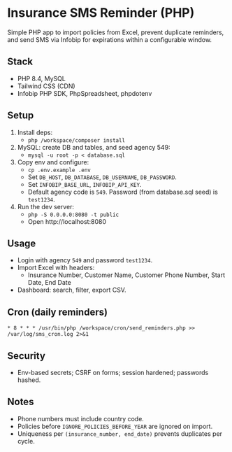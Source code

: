 # Insurance SMS Reminder (PHP)

Simple PHP app to import policies from Excel, prevent duplicate reminders, and send SMS via Infobip for expirations within a configurable window.

## Stack
- PHP 8.4, MySQL
- Tailwind CSS (CDN)
- Infobip PHP SDK, PhpSpreadsheet, phpdotenv

## Setup
1. Install deps:
   - `php /workspace/composer install`
2. MySQL: create DB and tables, and seed agency 549:
   - `mysql -u root -p < database.sql`
3. Copy env and configure:
   - `cp .env.example .env`
   - Set `DB_HOST`, `DB_DATABASE`, `DB_USERNAME`, `DB_PASSWORD`.
   - Set `INFOBIP_BASE_URL`, `INFOBIP_API_KEY`.
   - Default agency code is `549`. Password (from database.sql seed) is `test1234`.
4. Run the dev server:
   - `php -S 0.0.0.0:8080 -t public`
   - Open http://localhost:8080

## Usage
- Login with agency `549` and password `test1234`.
- Import Excel with headers:
  - Insurance Number, Customer Name, Customer Phone Number, Start Date, End Date
- Dashboard: search, filter, export CSV.

## Cron (daily reminders)
```
* 8 * * * /usr/bin/php /workspace/cron/send_reminders.php >> /var/log/sms_cron.log 2>&1
```

## Security
- Env-based secrets; CSRF on forms; session hardened; passwords hashed.

## Notes
- Phone numbers must include country code.
- Policies before `IGNORE_POLICIES_BEFORE_YEAR` are ignored on import.
- Uniqueness per `(insurance_number, end_date)` prevents duplicates per cycle.